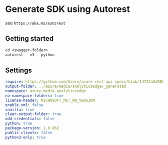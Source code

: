 # Generate SDK using Autorest

see `https://aka.ms/autorest`

## Getting started
```ps
cd <swagger-folder>
autorest --v3 --python
```
## Settings

```yaml
require: https://github.com/Azure/azure-rest-api-specs/blob/14732a2d9802c98cb8fea52800853874529c5f8e/specification/mediaservices/data-plane/readme.md
output-folder: ../azure/media/analyticsedge/_generated
namespace: azure.media.analyticsedge
no-namespace-folders: true
license-header: MICROSOFT_MIT_NO_VERSION
enable-xml: false
vanilla: true
clear-output-folder: true
add-credentials: false
python: true
package-version: 1.0.0b2
public-clients: false
python3-only: true
```
